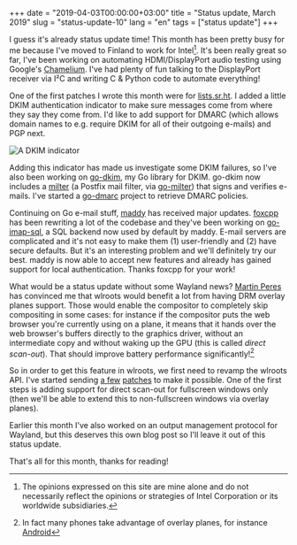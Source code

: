 +++
date = "2019-04-03T00:00:00+03:00"
title = "Status update, March 2019"
slug = "status-update-10"
lang = "en"
tags = ["status update"]
+++

I guess it's already status update time! This month has been pretty busy for me
because I've moved to Finland to work for Intel[^1]. It's been really great so
far, I've been working on automating HDMI/DisplayPort audio testing using
Google's [Chamelium]. I've had plenty of fun talking to the DisplayPort receiver
via I²C and writing C & Python code to automate everything!

One of the first patches I wrote this month were for [lists.sr.ht]. I added a
little DKIM authentication indicator to make sure messages come from where they
say they come from. I'd like to add support for DMARC (which allows domain names
to e.g. require DKIM for all of their outgoing e-mails) and PGP next.

![A DKIM indicator](https://sr.ht/5SX9.png)

Adding this indicator has made us investigate some DKIM failures, so I've also
been working on [go-dkim], my Go library for DKIM. go-dkim now includes a
[milter] (a Postfix mail filter, via [go-milter]) that signs and verifies
e-mails. I've started a [go-dmarc] project to retrieve DMARC policies.

Continuing on Go e-mail stuff, [maddy] has received major updates. [foxcpp] has
been rewriting a lot of the codebase and they've been working on [go-imap-sql],
a SQL backend now used by default by maddy. E-mail servers are complicated and
it's not easy to make them (1) user-friendly and (2) have secure defaults. But
it's an interesting problem and we'll definitely try our best. maddy is now able
to accept new features and already has gained support for local authentication.
Thanks foxcpp for your work!

What would be a status update without some Wayland news? [Martin Peres] has
convinced me that wlroots would benefit a lot from having DRM overlay planes
support. Those would enable the compositor to completely skip compositing in
some cases: for instance if the compositor puts the web browser you're currently
using on a plane, it means that it hands over the web browser's buffers directly
to the graphics driver, without an intermediate copy and without waking up the
GPU (this is called _direct scan-out_). That should improve battery performance
significantly![^2]

So in order to get this feature in wlroots, we first need to revamp the wlroots
API. I've started sending [a few][wlroots-direct-scanout]
[patches][wlroots-format-set] to make it possible. One of the first steps is
adding support for direct scan-out for fullscreen windows only (then we'll be
able to extend this to non-fullscreen windows via overlay planes).

Earlier this month I've also worked on an output management protocol for
Wayland, but this deserves this own blog post so I'll leave it out of this
status update.

That's all for this month, thanks for reading!

[Chamelium]: https://www.chromium.org/chromium-os/testing/chamelium
[lists.sr.ht]: https://lists.sr.ht
[maddy]: https://github.com/emersion/maddy
[go-dkim]: https://github.com/emersion/go-dkim
[go-dmarc]: https://github.com/emersion/go-dmarc
[milter]: https://en.wikipedia.org/wiki/Milter
[go-milter]: https://github.com/emersion/go-milter
[go-message-next]: https://github.com/emersion/go-message/tree/next
[wlroots-format-set]: https://github.com/swaywm/wlroots/pull/1642
[wlroots-direct-scanout]: https://github.com/swaywm/wlroots/pull/1641
[foxcpp]: https://github.com/foxcpp
[go-imap-sql]: https://github.com/foxcpp/go-imap-sql
[Martin Peres]: http://phd.mupuf.org/
[^1]: The opinions expressed on this site are mine alone and do not necessarily reflect the opinions or strategies of Intel Corporation or its worldwide subsidiaries.
[^2]: In fact many phones take advantage of overlay planes, for instance [Android](https://source.android.com/devices/graphics/arch-sf-hwc#hwc)
